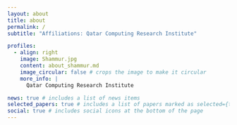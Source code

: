 ```yaml
---
layout: about
title: about
permalink: /
subtitle: "Affiliations: Qatar Computing Research Institute"

profiles:
  - align: right
    image: Shammur.jpg
    content: about_shammur.md
    image_circular: false # crops the image to make it circular
    more_info: |
      Qatar Computing Research Institute

news: true # includes a list of news items
selected_papers: true # includes a list of papers marked as selected={true}
social: true # includes social icons at the bottom of the page
---
```

